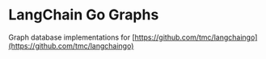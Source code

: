 # LangChain Go Graphs
Graph database implementations for [https://github.com/tmc/langchaingo](https://github.com/tmc/langchaingo)
